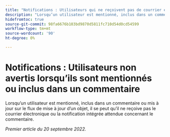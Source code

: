 ```yaml
---
title: "Notifications : Utilisateurs qui ne reçoivent pas de courrier électronique ou de notifications in-app lorsqu’ils sont mentionnés ou inclus dans un commentaire"
description: "Lorsqu’un utilisateur est mentionné, inclus dans un commentaire ou mis à jour sur le flux de mise à jour d’un objet, il se peut qu’il ne reçoive pas le courrier électronique ou la notification intégrée attendue concernant le commentaire."
hidefromtoc: true
source-git-commit: 98fa6676b103bd9870d5811fc710d54d0cd54599
workflow-type: tm+mt
source-wordcount: '90'
ht-degree: 0%

---
```



# Notifications : Utilisateurs non avertis lorsqu’ils sont mentionnés ou inclus dans un commentaire

Lorsqu’un utilisateur est mentionné, inclus dans un commentaire ou mis à jour sur le flux de mise à jour d’un objet, il se peut qu’il ne reçoive pas le courrier électronique ou la notification intégrée attendue concernant le commentaire.

_Premier article du 20 septembre 2022._

